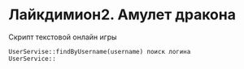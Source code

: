 # Лайкдимион2. Амулет дракона
Скрипт текстовой онлайн игры
```
UserServise::findByUsername(username) поиск логина
UserService::
```
